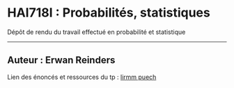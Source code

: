 # HAI718I : Probabilités, statistiques
Dépôt de rendu du travail effectué en probabilité et statistique

------------------------------------------------
## Auteur : Erwan Reinders
Lien des énoncés et ressources du tp : [lirmm puech](https://www.lirmm.fr/~wpuech/enseignement/proba_stat/)
